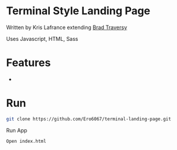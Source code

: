 # Terminal Style Landing Page

Written by Kris Lafrance extending
[Brad Traversy](https://www.youtube.com/watch?v=jQCk2yo10YY)

Uses Javascript, HTML, Sass

# Features

-

# Run

```sh
git clone https://github.com/Ero6067/terminal-landing-page.git
```

Run App

```sh
Open index.html
```

